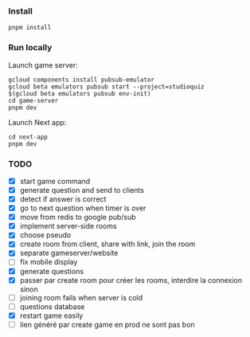 ### Install

```
pnpm install
```

### Run locally

Launch game server:
```
gcloud components install pubsub-emulator
gcloud beta emulators pubsub start --project=studioquiz
$(gcloud beta emulators pubsub env-init)
cd game-server
pnpm dev
```

Launch Next app:
```
cd next-app
pnpm dev
```

### TODO

- [x] start game command
- [x] generate question and send to clients
- [x] detect if answer is correct
- [x] go to next question when timer is over
- [x] move from redis to google pub/sub
- [x] implement server-side rooms
- [x] choose pseudo
- [x] create room from client, share with link, join the room
- [x] separate gameserver/website
- [ ] fix mobile display
- [x] generate questions
- [x] passer par create room pour créer les rooms, interdire la connexion sinon
- [ ] joining room fails when server is cold
- [ ] questions database
- [x] restart game easily
- [ ] lien généré par create game en prod ne sont pas bon